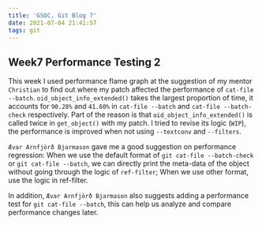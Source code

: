 ```yaml
---
title: 'GSOC, Git Blog 7'
date: 2021-07-04 21:41:57
tags: git
---
```


## Week7 Performance Testing 2

This week I used performance flame graph at the suggestion of my mentor `Christian` to find out where my patch affected the performance of `cat-file --batch`.  `oid_object_info_extended()` takes the largest proportion of time, it accounts for `90.28%` and `41.60%` in `cat-file --batch` and `cat-file --batch-check` respectively. Part of the reason is that `oid_object_info_extended()` is called twice in `get_object()` with my patch. I tried to revise its logic (`WIP`), the performance is improved when not using `--textconv` and `--filters`.

`Ævar Arnfjörð Bjarmason` gave me a good suggestion on performance regression: When we use the default format of `git cat-file --batch-check` or `git cat-file --batch`, we can directly print the meta-data of the object without going through the logic of `ref-filter`; When we use other format, use the logic in ref-filter.

In addition, `Ævar Arnfjörð Bjarmason` also suggests adding a performance test for `git cat-file --batch`, this can help us analyze and compare performance changes later.